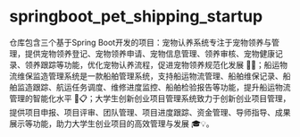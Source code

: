 # springboot_pet_shipping_startup
仓库包含三个基于Spring Boot开发的项目：宠物认养系统专注于宠物领养与管理，提供宠物领养登记、宠物领养申请、宠物信息管理、领养审核、宠物健康记录、领养跟踪等功能，优化宠物认养流程，促进宠物领养规范化发展 🐶🏡；船运物流维保监造管理系统是一款船舶管理系统，支持船运物流管理、船舶维保记录、船舶监造跟踪、航运任务调度、维修进度监控、船舶检验报告等功能，提升船运物流管理的智能化水平 🚢📋；大学生创新创业项目管理系统致力于创新创业项目管理，提供项目申报、项目评审、团队管理、项目进度跟踪、资金管理、导师指导、成果展示等功能，助力大学生创业项目的高效管理与发展 🎓💡。
